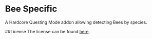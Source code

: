 Bee Specific
============

A Hardcore Questing Mode addon allowing detecting Bees by species.

##License
The license can be found [here](LICENSE.md).
